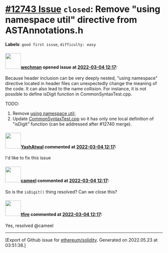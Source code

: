 # [\#12743 Issue](https://github.com/ethereum/solidity/issues/12743) `closed`: Remove  "using namespace util" directive from ASTAnnotations.h
**Labels**: `good first issue`, `difficulty: easy`


#### <img src="https://avatars.githubusercontent.com/u/37188783?u=f347552ad58d12640eb67b711569f3f1e0e7755a&v=4" width="50">[wechman](https://github.com/wechman) opened issue at [2022-03-04 12:17](https://github.com/ethereum/solidity/issues/12743):

Because header inclusion can be very deeply nested, "using namespace" directive located in header files can unexpectedly change the meaning of the code. It can also lead to the name collision. For instance, it is not possible to define isDigit function in CommonSyntaxTest.cpp.

TODO:
1) Remove [using namespace util;](https://github.com/ethereum/solidity/blob/develop/libsolidity/ast/ASTAnnotations.h#L50)
2) Update [CommonSyntaxTest.cpp](https://github.com/ethereum/solidity/blob/develop/test/CommonSyntaxTest.cpp) so it has only one local definition of  "isDigit" function (can be addressed after #12740 merge).


#### <img src="https://avatars.githubusercontent.com/u/12985401?u=066dd42e3d3695793f10f5ddc9fe9f31d9e621b8&v=4" width="50">[YashAtwal](https://github.com/YashAtwal) commented at [2022-03-04 12:17](https://github.com/ethereum/solidity/issues/12743#issuecomment-1059762566):

I'd like to fix this issue

#### <img src="https://avatars.githubusercontent.com/u/137030?v=4" width="50">[cameel](https://github.com/cameel) commented at [2022-03-04 12:17](https://github.com/ethereum/solidity/issues/12743#issuecomment-1065378179):

So is the `isDigit()` thing resolved? Can we close this?

#### <img src="https://avatars.githubusercontent.com/u/3181512?u=d46d00c28211aac49196799a6fdff891a590088d&v=4" width="50">[tfire](https://github.com/tfire) commented at [2022-03-04 12:17](https://github.com/ethereum/solidity/issues/12743#issuecomment-1065394449):

Yes, resolved @cameel


-------------------------------------------------------------------------------



[Export of Github issue for [ethereum/solidity](https://github.com/ethereum/solidity). Generated on 2022.05.23 at 03:51:38.]
